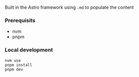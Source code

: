 Built in the Astro framework using `.md` to populate the content

### Prerequisits
- nvm
- pnpm

### Local development
```
nvm use
pnpm install
pnpm dev
```
